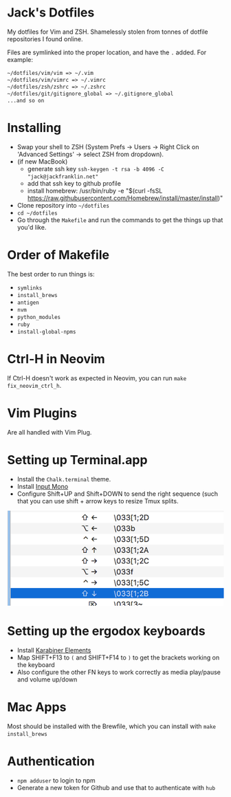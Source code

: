 # Jack's Dotfiles

My dotfiles for Vim and ZSH. Shamelessly stolen from tonnes of dotfile repositories I found online.

Files are symlinked into the proper location, and have the `.` added. For example:

```
~/dotfiles/vim/vim => ~/.vim
~/dotfiles/vim/vimrc => ~/.vimrc
~/dotfiles/zsh/zshrc => ~/.zshrc
~/dotfiles/git/gitignore_global => ~/.gitignore_global
...and so on
```
# Installing

- Swap your shell to ZSH (System Prefs -> Users -> Right Click on 'Advanced Settings' -> select ZSH from dropdown).
- (if new MacBook)
    - generate ssh key `ssh-keygen -t rsa -b 4096 -C "jack@jackfranklin.net"`
    - add that ssh key to github profile
    - install homebrew: /usr/bin/ruby -e "$(curl -fsSL https://raw.githubusercontent.com/Homebrew/install/master/install)"
- Clone repository into `~/dotfiles`
- `cd ~/dotfiles`
- Go through the `Makefile` and run the commands to get the things up that you'd like.

# Order of Makefile

The best order to run things is:

- `symlinks`
- `install_brews`
- `antigen`
- `nvm`
- `python_modules`
- `ruby`
- `install-global-npms`

# Ctrl-H in Neovim

If Ctrl-H doesn't work as expected in Neovim, you can run `make fix_neovim_ctrl_h`.

# Vim Plugins

Are all handled with Vim Plug.

# Setting up Terminal.app

- Install the `Chalk.terminal` theme.
- Install [Input Mono](http://input.fontbureau.com/preview/)
- Configure Shift+UP and Shift+DOWN to send the right sequence (such that you can use shift + arrow keys to resize Tmux splits.

![](doc/terminal-keys.png)

# Setting up the ergodox keyboards

- Install [Karabiner Elements](https://github.com/tekezo/Karabiner-Elements/)
- Map SHIFT+F13 to `(` and SHIFT+F14 to `)` to get the brackets working on the keyboard
- Also configure the other FN keys to work correctly as media play/pause and volume up/down

# Mac Apps

Most should be installed with the Brewfile, which you can install with `make install_brews`

# Authentication

- `npm adduser` to login to npm
- Generate a new token for Github and use that to authenticate with `hub`

